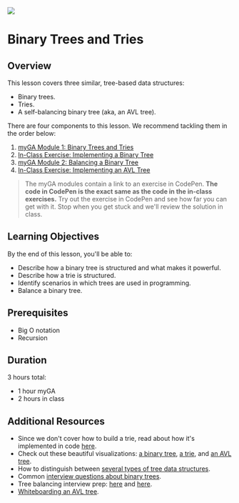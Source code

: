 ![](https://ga-dash.s3.amazonaws.com/production/assets/logo-9f88ae6c9c3871690e33280fcf557f33.png) 

# Binary Trees and Tries

## Overview
This lesson covers three similar, tree-based data structures:
- Binary trees.
- Tries.
- A self-balancing binary tree (aka, an AVL tree).

There are four components to this lesson. We recommend tackling them in the order below:
1. [myGA Module 1: Binary Trees and Tries](https://my.generalassemb.ly/activities/8)
2. [In-Class Exercise: Implementing a Binary Tree](https://git.generalassemb.ly/software-engineering-immersive/SEI-Course-Materials/blob/master/6_computer-science-materials/data-structures/binary-trees-and-tries/exercises/binaryTree.js)
3. [myGA Module 2: Balancing a Binary Tree](https://my.generalassemb.ly/activities/263)
4. [In-Class Exercise: Implementing an AVL Tree](https://git.generalassemb.ly/software-engineering-immersive/SEI-Course-Materials/blob/master/6_computer-science-materials/data-structures/binary-trees-and-tries/exercises/AVLTree.js)

> The myGA modules contain a link to an exercise in CodePen. **The code in CodePen is the exact same as the code in the in-class exercises.** Try out the exercise in CodePen and see how far you can get with it. Stop when you get stuck and we'll review the solution in class.

## Learning Objectives
By the end of this lesson, you'll be able to:
- Describe how a binary tree is structured and what makes it powerful. 
- Describe how a trie is structured.
- Identify scenarios in which trees are used in programming. 
- Balance a binary tree.

## Prerequisites
* Big O notation
* Recursion

## Duration
3 hours total:
* 1 hour myGA
* 2 hours in class

## Additional Resources
* Since we don't cover how to build a trie, read about how it's implemented in code [here](https://github.com/trekhleb/javascript-algorithms/tree/master/src/data-structures/trie).
* Check out these beautiful visualizations: [a binary tree](https://www.cs.usfca.edu/~galles/visualization/BST.html), [a trie](https://www.cs.usfca.edu/~galles/visualization/Trie.html), and [an AVL tree](https://www.cs.usfca.edu/~galles/visualization/AVLtree.html).
* How to distinguish between [several types of tree data structures](https://github.com/trekhleb/javascript-algorithms/tree/master/src/data-structures/tree).
* Common [interview questions about binary trees](https://medium.com/@codingfreak/binary-tree-interview-questions-and-practice-problems-439df7e5ea1f).
* Tree balancing interview prep: [here](https://www.geeksforgeeks.org/convert-normal-bst-balanced-bst/) and [here](https://www.geeksforgeeks.org/how-to-determine-if-a-binary-tree-is-balanced).
* [Whiteboarding an AVL tree](https://www.youtube.com/watch?v=rbg7Qf8GkQ4&).
